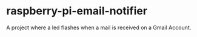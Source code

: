 # raspberry-pi-email-notifier
A project where a led flashes when a mail is received on a Gmail Account.
